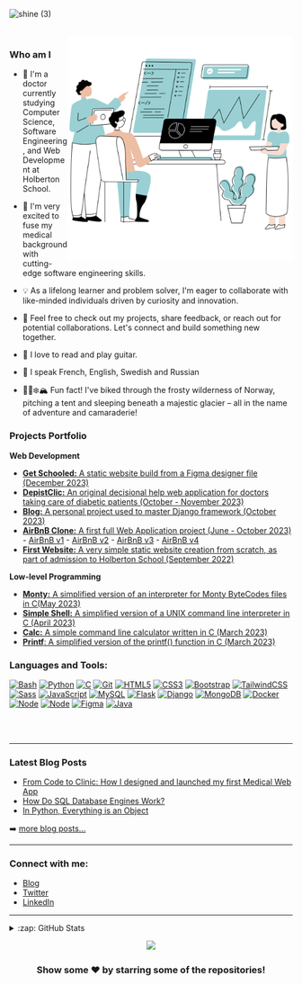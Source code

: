![shine (3)](https://github.com/v-dav/v-dav/assets/115344057/1fc2b794-74c5-4bb7-b3d0-a538df0ee600)


<br/>

<img src="https://github.com/v-dav/v-dav/blob/main/Sans%20titre%20(1).png" min-width="400px" max-width="400px" width="400px" align="right" alt="Computr">

### Who am I
- 🌱 I'm a doctor currently studying Computer Science, Software Engineering, and Web Development at Holberton School. 

- 🔭 I'm very excited to fuse my medical background with cutting-edge software engineering skills.

- :bulb: As a lifelong learner and problem solver, I'm eager to collaborate with like-minded individuals driven by curiosity and innovation. 

- 🚀 Feel free to check out my projects, share feedback, or reach out for potential collaborations. Let's connect and build something new together.

- :book: I love to read and play guitar.
  
-  👅 I speak French, English, Swedish and Russian

- 🚴‍♂️❄️🏔️ Fun fact! I've biked through the frosty wilderness of Norway, pitching a tent and sleeping beneath a majestic glacier – all in the name of adventure and camaraderie!

### Projects Portfolio
**Web Development**
- [**Get Schooled:** A static website build from a Figma designer file (December 2023)](https://v-dav.github.io/holbertonschool-web-development/css_advanced/)
- [**DepistClic:** An original decisional help web application for doctors taking care of diabetic patients (October - November 2023)](https://github.com/v-dav/DepistClic)
- [**Blog:** A personal project used to master Django framework (October 2023)](https://github.com/v-dav/learn_django)
- [**AirBnB Clone:** A first full Web Application project (June - October 2023)](https://github.com/v-dav/holbertonschool-AirBnB_clone/) - [AirBnB v1](https://github.com/v-dav/holbertonschool-AirBnB_clone) - [AirBnB v2](https://github.com/v-dav/holbertonschool-AirBnB_clone_v2) - [AirBnB v3](https://github.com/v-dav/holbertonschool-AirBnB_clone_v3) - [AirBnB v4](https://github.com/v-dav/holbertonschool-AirBnB_clone_v4) 
- [**First Website:** A very simple static website creation from scratch, as part of admission to Holberton School (September 2022)](https://github.com/v-dav/holbertonschool-admission_test)
   
**Low-level Programming**
 - [**Monty:** A simplified version of an interpreter for Monty ByteCodes files in C(May 2023)](https://github.com/v-dav/holbertonschool-monty)
 - [**Simple Shell:** A simplified version of a UNIX command line interpreter in C (April 2023)](https://github.com/v-dav/holbertonschool-simple_shell)
- [**Calc:** A simple command line calculator written in C (March 2023)](https://github.com/v-dav/holbertonschool-low_level_programming/tree/ff125d9296f2c08d73a4d43540cdc2a621e75708/function_pointers)
 - [**Printf**: A simplified version of the printf() function in C (March 2023)](https://github.com/v-dav/holbertonschool-printf)


### Languages and Tools:

[![Bash](https://img.shields.io/badge/bash-black?style=for-the-badge&logo=gnu-bash&logoColor=white)](https://github.com/v-dav)
[![Python](https://img.shields.io/badge/python-black?style=for-the-badge&logo=python)](https://github.com/v-dav)
[![C](https://img.shields.io/badge/c-black?style=for-the-badge&logo=c)](https://github.com/v-dav)
[![Git](https://img.shields.io/badge/GIT-black?style=for-the-badge&logo=git&logoColor=white)](https://github.com/v-dav)
[![HTML5](https://img.shields.io/badge/html5-black?style=for-the-badge&logo=html5)](https://github.com/v-dav)
[![CSS3](https://img.shields.io/badge/css3-black?style=for-the-badge&logo=css3)](https://github.com/v-dav)
[![Bootstrap](https://img.shields.io/badge/Bootstrap-black?style=for-the-badge&logo=bootstrap&logoColor=white)](https://github.com/v-dav)
[![TailwindCSS](https://img.shields.io/badge/Tailwind_CSS-black?style=for-the-badge&logo=tailwind-css&logoColor=white)](https://github.com/v-dav)
[![Sass](https://img.shields.io/badge/Sass-black?style=for-the-badge&logo=sass&logoColor=white)](https://github.com/v-dav)
[![JavaScript](https://img.shields.io/badge/JavaScript-black?style=for-the-badge&logo=javascript&logoColor=F7DF1E)](https://github.com/v-dav)
[![MySQL](https://img.shields.io/badge/MySQL-black?style=for-the-badge&logo=mysql&logoColor=white)](https://github.com/v-dav)
[![Flask](https://img.shields.io/badge/flask-%23000.svg?style=for-the-badge&logo=flask&logoColor=white)](https://github.com/v-dav)
[![Django](https://img.shields.io/badge/Django-black?style=for-the-badge&logo=django&logoColor=green)](https://github.com/v-dav)
[![MongoDB](https://img.shields.io/badge/MongoDB-black?style=for-the-badge&logo=mongodb&logoColor=white)](https://github.com/v-dav)
[![Docker](https://img.shields.io/badge/Docker-black?style=for-the-badge&logo=docker&logoColor=white)](https://github.com/v-dav)
[![Node](https://img.shields.io/badge/Node%20js-black?style=for-the-badge&logo=nodedotjs&logoColor=white)](https://github.com/v-dav)
[![Node](https://img.shields.io/badge/Express%20js-black?style=for-the-badge&logo=express&logoColor=white)](https://github.com/v-dav)
[![Figma](https://img.shields.io/badge/Figma-black?style=for-the-badge&logo=figma&logoColor=white)](https://www.figma.com/)
[![Java](https://img.shields.io/badge/Java-black?style=for-the-badge&logo=java&logoColor=white)](https://www.java.com/)





<br />
<br />

---

### Latest Blog Posts

- [From Code to Clinic: How I designed and launched my first Medical Web App](https://medium.com/@v-dav/from-code-to-clinic-how-i-designed-and-launched-my-first-medical-web-app-f115d86a44ac)
- [How Do SQL Database Engines Work?](https://medium.com/@v-dav/how-do-sql-database-engines-work-fa8c0300ea78)
- [In Python, Everything is an Object](https://medium.com/@v-dav/in-python-everything-is-an-object-f4ae19fa47f3)
  
➡️ [more blog posts...](https://medium.com/@v-dav)

---
### Connect with me:
- [Blog](https://medium.com/@v-dav)
- [Twitter](https://twitter.com/v_dav_dev)
- [LinkedIn](https://www.linkedin.com/in/vladimir-davidov/)

---

<details>
<summary>:zap: GitHub Stats</summary>
<p align="center">
  <a href="https://github.com/v-dav">
    <img src="http://github-profile-summary-cards.vercel.app/api/cards/profile-details?username=v-dav&theme=transparent" />
  </a>
  <a href="https://github.com/v-dav">
    <img src="https://github-readme-streak-stats.herokuapp.com/?user=v-dav&hide_border=true&card_width=338&theme=transparent" />
  </a>
  <a href="https://github.com/v-dav">
    <img src="http://github-profile-summary-cards.vercel.app/api/cards/stats?username=v-dav&theme=transparent" />
  </a>
  <a href="https://github.com/v-dav">
    <img src="https://github-readme-stats.vercel.app/api/top-langs/?username=v-dav&langs_count=10&card_width=699&hide_border=true&theme=transparent" />
  </a>
</p>
</details>

<p align="center">
  <a href="https://github.com/v-dav">
    <img src="https://komarev.com/ghpvc/?username=v-dav&color=blue&style=flat)" />
  </a>
</p>

<div align="center">

### Show some ❤️ by starring some of the repositories!

</div>
